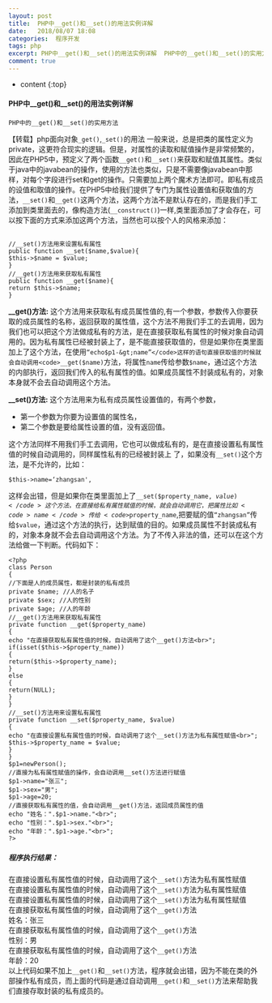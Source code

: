 ```yaml
---
layout: post
title:  PHP中__get()和__set()的用法实例详解
date:   2018/08/07 18:08
categories:  程序开发
tags: php 
excerpt: PHP中__get()和__set()的用法实例详解  PHP中的__get()和__set()的实用方法   【转载】php面向对象_get(),_set()的用法  一般来说，总是把类的属性定义为private，这更符合现实的逻辑。但是，对属性的读取和赋值操作是非常频繁的，因此在PHP5中，预定义了两个函数__get()和__set()来获取和赋值其属性。类似于java中的javabean的操
comment: true
---
```

* content
{:top}

<h4>PHP中__get()和__set()的用法实例详解</h4>

<pre><code>PHP中的__get()和__set()的实用方法
</code></pre>

【转载】php面向对象<code>_get()</code>,<code>_set()</code>的用法 
一般来说，总是把类的属性定义为private，这更符合现实的逻辑。但是，对属性的读取和赋值操作是非常频繁的，因此在PHP5中，预定义了两个函数<code>__get()</code>和<code>__set()</code>来获取和赋值其属性。类似于java中的javabean的操作，使用的方法也类似，只是不需要像javabean中那样，对每个字段进行set和get的操作。只需要加上两个魔术方法即可。即私有成员的设值和取值的操作。在PHP5中给我们提供了专门为属性设置值和获取值的方法，<code>__set()</code>和<code>__get()</code>这两个方法，这两个方法不是默认存在的，而是我们手工添加到类里面去的，像构造方法(<code>__construct()</code>)一样,类里面添加了才会存在，可以按下面的方式来添加这两个方法，当然也可以按个人的风格来添加：

<pre><code class="language-php "><br />//__set()方法用来设置私有属性 
public function __set($name,$value){ 
$this-&gt;$name = $value; 
} 
//__get()方法用来获取私有属性 
public function __get($name){ 
return $this-&gt;$name; 
} 
</code></pre>

<strong>__get()方法:</strong> 这个方法用来获取私有成员属性值的,有一个参数，参数传入你要获取的成员属性的名称，返回获取的属性值，这个方法不用我们手工的去调用，因为我们也可以把这个方法做成私有的方法，是在直接获取私有属性的时候对象自动调用的。因为私有属性已经被封装上了，是不能直接获取值的，但是如果你在类里面加上了这个方法，在使用<code>“echo$p1-&gt;name”</code>这样的语句直接获取值的时候就会自动调用<code>__get($name)</code>方法，将属性<code>name</code>传给参数<code>$name</code>，通过这个方法的内部执行，返回我们传入的私有属性的值。如果成员属性不封装成私有的，对象本身就不会去自动调用这个方法。

<strong>__set()方法:</strong> 这个方法用来为私有成员属性设置值的，有两个参数，
- 第一个参数为你要为设置值的属性名，
- 第二个参数是要给属性设置的值，没有返回值。

这个方法同样不用我们手工去调用，它也可以做成私有的，是在直接设置私有属性值的时候自动调用的，同样属性私有的已经被封装上 
了，如果没有<code>__set()</code>这个方法，是不允许的，比如：

<pre><code>$this-&gt;name=‘zhangsan',
</code></pre>

这样会出错，但是如果你在类里面加上了<code>__set($property_name, $value)</code>这个方法，在直接给私有属性赋值的时候，就会自动调用它，把属性比如<code>name</code>传给<code>$property_name</code>,把要赋的值<code>“zhangsan”</code>传给<code>$value</code>，通过这个方法的执行，达到赋值的目的。如果成员属性不封装成私有的，对象本身就不会去自动调用这个方法。为了不传入非法的值，还可以在这个方法给做一下判断。代码如下：

<pre><code class="language-php ">&lt;?php 
class Person 
{ 
//下面是人的成员属性，都是封装的私有成员 
private $name; //人的名子 
private $sex; //人的性别 
private $age; //人的年龄 
//__get()方法用来获取私有属性 
private function __get($property_name) 
{ 
echo "在直接获取私有属性值的时候，自动调用了这个__get()方法&lt;br&gt;"; 
if(isset($this-&gt;$property_name)) 
{ 
return($this-&gt;$property_name); 
} 
else 
{ 
return(NULL); 
} 
} 
//__set()方法用来设置私有属性 
private function __set($property_name, $value) 
{ 
echo "在直接设置私有属性值的时候，自动调用了这个__set()方法为私有属性赋值&lt;br&gt;"; 
$this-&gt;$property_name = $value; 
} 
} 
$p1=newPerson(); 
//直接为私有属性赋值的操作，会自动调用__set()方法进行赋值 
$p1-&gt;name="张三"; 
$p1-&gt;sex="男"; 
$p1-&gt;age=20; 
//直接获取私有属性的值，会自动调用__get()方法，返回成员属性的值 
echo "姓名：".$p1-&gt;name."&lt;br&gt;"; 
echo "性别：".$p1-&gt;sex."&lt;br&gt;"; 
echo "年龄：".$p1-&gt;age."&lt;br&gt;"; 
?&gt; 
</code></pre>

<h5>程序执行结果：</h5>

在直接设置私有属性值的时候，自动调用了这个<code>__set()</code>方法为私有属性赋值<br />
在直接设置私有属性值的时候，自动调用了这个<code>__set()</code>方法为私有属性赋值<br />
在直接设置私有属性值的时候，自动调用了这个<code>__set()</code>方法为私有属性赋值<br />
在直接获取私有属性值的时候，自动调用了这个<code>__get()</code>方法<br />
姓名：张三<br />
在直接获取私有属性值的时候，自动调用了这个<code>__get()</code>方法<br />
性别：男<br />
在直接获取私有属性值的时候，自动调用了这个<code>__get()</code>方法<br />
年龄：20<br />
以上代码如果不加上<code>__get()</code>和<code>__set()</code>方法，程序就会出错，因为不能在类的外部操作私有成员，而上面的代码是通过自动调用<code>__get()</code>和<code>__set()</code>方法来帮助我们直接存取封装的私有成员的。
    